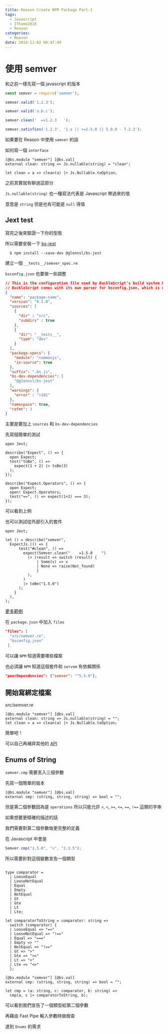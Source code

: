 ```yaml
---
title: Reason Create NPM Package Part-I
tags:
  - Javascript
  - IThome2018
  - Reason
categories:
  - Reason
date: 2018-11-02 08:47:49
---
```


# 使用 semver

和之前一樣先寫一個 javascript 的版本

```javascript
const semver = require('semver');

semver.valid('1.2.3');

semver.valid('a.b.c');

semver.clean('  =v1.2.3   ');

semver.satisfies('1.2.3', '1.x || >=2.5.0 || 5.0.0 - 7.2.3');
```

如果要在 Reason 中使用 `semver` 的話

如何寫一個 `interface` 

```reason
[@bs.module "semver"] [@bs.val] 
external clean: string => Js.nullable(string) = "clean";

let clean = a => clean(a) |> Js.Nullable.toOption;
```

之前其實就有聊過這部分

`Js.nullable(string)` 也一種寫法代表是 Javascript 帶過來的值

意思是 `string` 但是也有可能是 `null` 得值

## Jext test

寫完之後來驗證一下你的型態

所以需要安裝一下 [bs-jest](https://github.com/glennsl/bs-jest)

```
  $ npm install --save-dev @glennsl/bs-jest
```

建立一個 `__tests__/semver_spec.re`

`bsconfig.json` 也要做一些調整

```json
// This is the configuration file used by BuckleScript's build system bsb. Its documentation lives here: http://bucklescript.github.io/bucklescript/docson/#build-schema.json
// BuckleScript comes with its own parser for bsconfig.json, which is normal JSON, with the extra support of comments and trailing commas.
{
  "name": "package-name",
  "version": "0.1.0",
  "sources": [
    {
      "dir" : "src",
      "subdirs" : true
    },
    {
      "dir": "__tests__",
      "type": "dev"
    }
  ],
  "package-specs": {
    "module": "commonjs",
    "in-source": true
  },
  "suffix": ".bs.js",
  "bs-dev-dependencies": [
    "@glennsl/bs-jest"
  ],
  "warnings": {
    "error" : "+101"
  },
  "namespace": true,
  "refmt": 3
}
```

主要是要加上 `sources` 和 `bs-dev-dependencies`

先寫個簡單的測試

```reason
open Jest;

describe("Expect", () => {
  open Expect;
  test("toBe", () => 
    expect(1 + 2) |> toBe(3)
  );
});

describe("Expect.Operators", () => {
  open Expect;
  open! Expect.Operators;
  test("==", () => expect(1+2) === 3);
});
```

可以看到上例

也可以測試從外部引入的套件

```reason
open Jest;

let () = describe("semver",
  ExpectJs.(() => {
      test("#clean", () =>
        expect(Semver.clean("    =1.5.0    ")
          |> (result => switch (result) {
              | Some(v) => v
              | None => raise(Not_found)
              }
          ),
        )
        |> toBe("1.5.0")
      );
    }
  ),
);
```

[更多範例](https://github.com/glennsl/bs-jest/tree/master/__tests__)

在 `package.json` 中加入 `files`

```json
"files": [   
  "src/semver.re", 
  "bsconfig.json"
 ]
```

可以讓 `NPM` 知道需要哪些檔案

也必須讓 `NPM` 知道這個套件和 `servem` 有依賴關係

```json
"peerDependencies": {"semver": "^5.5.0"},
```

## 開始寫綁定檔案

*src/semver.re*

```reason
[@bs.module "semver"] [@bs.val]
external clean: string => Js.nullable(string) = "";
let clean = a => clean(a) |> Js.Nullable.toOption;
```

簡單吧！

可以自己再補齊其他的 [API](https://github.com/npm/node-semver)

## Enums of String

`semver.cmp` 需要丟入三個參數

先寫一個簡單的版本

```reason
[@bs.module "semver"] [@bs.val]
external cmp: (string, string, string) => bool = "";
```

但是第二個參數因為是 `operations` 所以只能允許 `>`, `<`, `>=`, `<=`, `==`, `!==` 這類的字串

如果想要更精確的描述的話

我們需要對第二個參數做更完整的定義

在 Javascript 中會是

```javascript
Semver.cmp("1.5.0", "<", "2.3.5");
```

所以需要針對這個變數宣告一個類型

```reason

type comparator = 
  | LooseEqual
  | LooseNotEqual
  | Equal
  | Empty
  | NotEqual
  | Gt
  | Gte
  | Lt
  | Lte;

let comparatorToString = comparator: string =>
  switch (comparator) {
  | LooseEqual => "=="
  | LooseNotEqual => "!=="
  | Equal => "==="
  | Empty => ""
  | NotEqual => "!=="
  | Gt => ">"
  | Gte => ">="
  | Lt => "<"
  | Lte => "<="
  };

[@bs.module "semver"] [@bs.val]
external cmp: (string, string, string) => bool = "";

let cmp = (a: string, c: comparator, b: string) =>
  cmp(a, c |> comparatorToString, b);
```

可以看到我們宣告了一個類型給第二個參數

再藉由 Fast Pipe 輸入參數時做檢查

達到 `Enums` 的需求